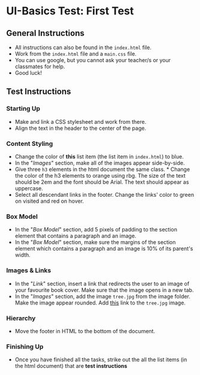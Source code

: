 # UI-Basics Test: First Test
## General Instructions
* All instructions can also be found in the `index.html` file. 
* Work from the `index.html` file and a `main.css` file.
* You can use google, but you cannot ask your teacher/s or your classmates for help. 
* Good luck! 

## Test Instructions
### Starting Up
* Make and link a CSS stylesheet and work from there.
* Align the text in the header to the center of the page.

### Content Styling 
* Change the color of **this** list item (the list item in `index.html`) to blue.
* In the "_Images_" section, make all of the images appear side-by-side.
* Give three `h3` elements in the html document the same class. * Change the color of the h3 elements to orange using rbg. The size of the text should be 2em and the font should be Arial. The text should appear as uppercase.
* Select all descendant links in the footer. Change the links' color to green on visited and red on hover.

### Box Model 
* In the "_Box Model_" section, add 5 pixels of padding to the section element that contains a paragraph and an image.
* In the "_Box Model_" section, make sure the margins of the section element which contains a paragraph and an image is 10% of its parent's width.

### Images & Links 
* In the "_Link_" section, insert a link that redirects the user to an image of your favourite book cover. Make sure that the image opens in a new tab.
* In the "_Images_" section, add the image `tree.jpg` from the image folder. Make the image appear rounded. Add [this](https://caseytrees.org/tree-species/) link to the `tree.jpg` image.

### Hierarchy
* Move the footer in HTML to the bottom of the document.

### Finishing Up 
* Once you have finished all the tasks, strike out the all the list items (in the html document) that are **test instructions**